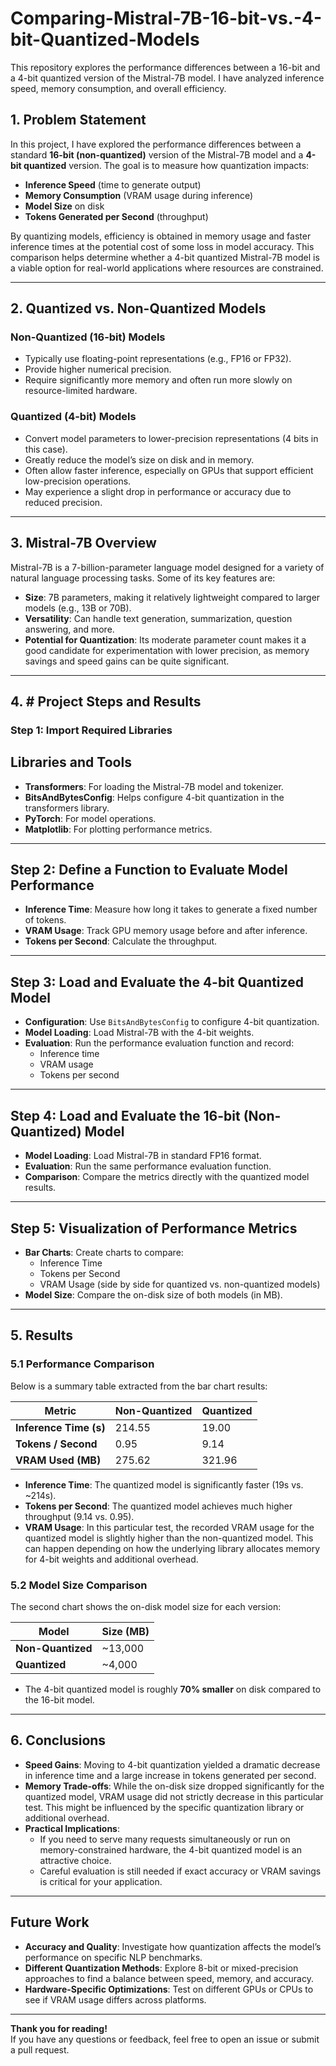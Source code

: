 # Comparing-Mistral-7B-16-bit-vs.-4-bit-Quantized-Models
This repository explores the performance differences between a 16-bit and a 4-bit quantized version of the Mistral-7B model. I have analyzed inference speed, memory consumption, and overall efficiency.

## 1. Problem Statement
In this project, I have explored the performance differences between a standard **16-bit (non-quantized)** version of the Mistral-7B model and a **4-bit quantized** version. The goal is to measure how quantization impacts:
- **Inference Speed** (time to generate output)
- **Memory Consumption** (VRAM usage during inference)
- **Model Size** on disk
- **Tokens Generated per Second** (throughput)

By quantizing models, efficiency is obtained in memory usage and faster inference times at the potential cost of some loss in model accuracy. This comparison helps determine whether a 4-bit quantized Mistral-7B model is a viable option for real-world applications where resources are constrained.

---

## 2. Quantized vs. Non-Quantized Models

### Non-Quantized (16-bit) Models
- Typically use floating-point representations (e.g., FP16 or FP32).  
- Provide higher numerical precision.  
- Require significantly more memory and often run more slowly on resource-limited hardware.

### Quantized (4-bit) Models
- Convert model parameters to lower-precision representations (4 bits in this case).  
- Greatly reduce the model’s size on disk and in memory.  
- Often allow faster inference, especially on GPUs that support efficient low-precision operations.  
- May experience a slight drop in performance or accuracy due to reduced precision.

---

## 3. Mistral-7B Overview
Mistral-7B is a 7-billion-parameter language model designed for a variety of natural language processing tasks. Some of its key features are:
- **Size**: 7B parameters, making it relatively lightweight compared to larger models (e.g., 13B or 70B).  
- **Versatility**: Can handle text generation, summarization, question answering, and more.  
- **Potential for Quantization**: Its moderate parameter count makes it a good candidate for experimentation with lower precision, as memory savings and speed gains can be quite significant.

---

## 4. # Project Steps and Results

### Step 1: Import Required Libraries

## Libraries and Tools
- **Transformers**: For loading the Mistral-7B model and tokenizer.
- **BitsAndBytesConfig**: Helps configure 4-bit quantization in the transformers library.
- **PyTorch**: For model operations.
- **Matplotlib**: For plotting performance metrics.

---

## Step 2: Define a Function to Evaluate Model Performance
- **Inference Time**: Measure how long it takes to generate a fixed number of tokens.
- **VRAM Usage**: Track GPU memory usage before and after inference.
- **Tokens per Second**: Calculate the throughput.

---

## Step 3: Load and Evaluate the 4-bit Quantized Model
- **Configuration**: Use `BitsAndBytesConfig` to configure 4-bit quantization.
- **Model Loading**: Load Mistral-7B with the 4-bit weights.
- **Evaluation**: Run the performance evaluation function and record:
  - Inference time
  - VRAM usage
  - Tokens per second

---

## Step 4: Load and Evaluate the 16-bit (Non-Quantized) Model
- **Model Loading**: Load Mistral-7B in standard FP16 format.
- **Evaluation**: Run the same performance evaluation function.
- **Comparison**: Compare the metrics directly with the quantized model results.

---

## Step 5: Visualization of Performance Metrics
- **Bar Charts**: Create charts to compare:
  - Inference Time
  - Tokens per Second
  - VRAM Usage (side by side for quantized vs. non-quantized models)
- **Model Size**: Compare the on-disk size of both models (in MB).

---

## 5. Results

### 5.1 Performance Comparison
Below is a summary table extracted from the bar chart results:

| **Metric**            | **Non-Quantized** | **Quantized** |
|-----------------------|-------------------|---------------|
| **Inference Time (s)**| 214.55            | 19.00         |
| **Tokens / Second**   | 0.95              | 9.14          |
| **VRAM Used (MB)**    | 275.62            | 321.96        |

- **Inference Time**: The quantized model is significantly faster (19s vs. ~214s).
- **Tokens per Second**: The quantized model achieves much higher throughput (9.14 vs. 0.95).
- **VRAM Usage**: In this particular test, the recorded VRAM usage for the quantized model is slightly higher than the non-quantized model. This can happen depending on how the underlying library allocates memory for 4-bit weights and additional overhead.

### 5.2 Model Size Comparison
The second chart shows the on-disk model size for each version:

| **Model**         | **Size (MB)** |
|-------------------|---------------|
| **Non-Quantized** | ~13,000       |
| **Quantized**     | ~4,000        |

- The 4-bit quantized model is roughly **70% smaller** on disk compared to the 16-bit model.

---

## 6. Conclusions

- **Speed Gains**: Moving to 4-bit quantization yielded a dramatic decrease in inference time and a large increase in tokens generated per second.
- **Memory Trade-offs**: While the on-disk size dropped significantly for the quantized model, VRAM usage did not strictly decrease in this particular test. This might be influenced by the specific quantization library or additional overhead.
- **Practical Implications**:
  - If you need to serve many requests simultaneously or run on memory-constrained hardware, the 4-bit quantized model is an attractive choice.
  - Careful evaluation is still needed if exact accuracy or VRAM savings is critical for your application.

---

## Future Work
- **Accuracy and Quality**: Investigate how quantization affects the model’s performance on specific NLP benchmarks.
- **Different Quantization Methods**: Explore 8-bit or mixed-precision approaches to find a balance between speed, memory, and accuracy.
- **Hardware-Specific Optimizations**: Test on different GPUs or CPUs to see if VRAM usage differs across platforms.

---

**Thank you for reading!**  
If you have any questions or feedback, feel free to open an issue or submit a pull request.



